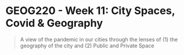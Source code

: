 # GEOG220 - Week 11: City Spaces, Covid & Geography
> A view of the pandemic in our cities through the lenses of (1) the geography of the city and (2) Public and Private Space